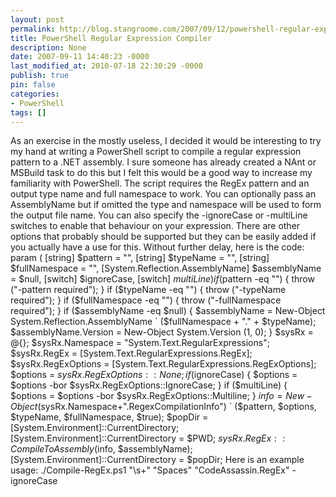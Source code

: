 ```yaml
---
layout: post
permalink: http://blog.stangroome.com/2007/09/12/powershell-regular-expression-compiler/
title: PowerShell Regular Expression Compiler
description: None
date: 2007-09-11 14:40:23 -0000
last_modified_at: 2010-07-18 22:30:29 -0000
publish: true
pin: false
categories:
- PowerShell
tags: []
---
```

As an exercise in the mostly useless, I decided it would be interesting to try my hand at writing a PowerShell script to compile a regular expression pattern to a .NET assembly. I sure someone has already created a NAnt or MSBuild task to do this but I felt this would be a good way to increase my familiarity with PowerShell. The script requires the RegEx pattern and an output type name and full namespace to work. You can optionally pass an AssemblyName but if omitted the type and namespace will be used to form the output file name. You can also specify the -ignoreCase or -multiLine switches to enable that behaviour on your expression. There are other options that probably should be supported but they can be easily added if you actually have a use for this. Without further delay, here is the code: param ( [string] $pattern = "", [string] $typeName = "", [string] $fullNamespace = "", [System.Reflection.AssemblyName] $assemblyName = $null, [switch] $ignoreCase, [switch] $multiLine ) if ($pattern -eq "") { throw ("-pattern required"); } if ($typeName -eq "") { throw ("-typeName required"); } if ($fullNamespace -eq "") { throw ("-fullNamespace required"); } if ($assemblyName -eq $null) { $assemblyName = New-Object System.Reflection.AssemblyName ` ($fullNamespace + "." + $typeName); $assemblyName.Version = New-Object System.Version (1, 0); } $sysRx = @{}; $sysRx.Namespace = "System.Text.RegularExpressions"; $sysRx.RegEx = [System.Text.RegularExpressions.RegEx]; $sysRx.RegExOptions = [System.Text.RegularExpressions.RegExOptions]; $options = $sysRx.RegExOptions::None; if ($ignoreCase) { $options = $options -bor $sysRx.RegExOptions::IgnoreCase; } if ($multiLine) { $options = $options -bor $sysRx.RegExOptions::Multiline; } $info = New-Object ($sysRx.Namespace+".RegexCompilationInfo") ` ($pattern, $options, $typeName, $fullNamespace, $true); $popDir = [System.Environment]::CurrentDirectory; [System.Environment]::CurrentDirectory = $PWD; $sysRx.RegEx::CompileToAssembly($info, $assemblyName); [System.Environment]::CurrentDirectory = $popDir; Here is an example usage: ./Compile-RegEx.ps1 "\s+" "Spaces" "CodeAssassin.RegEx" -ignoreCase
